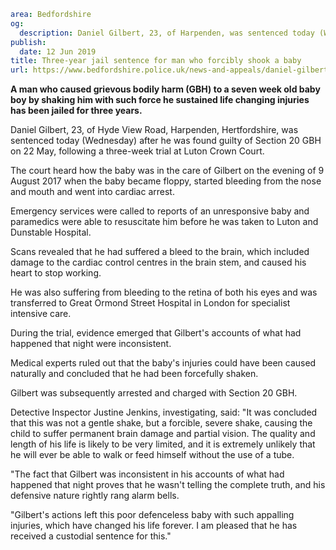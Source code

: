 ```yaml
area: Bedfordshire
og:
  description: Daniel Gilbert, 23, of Harpenden, was sentenced today (Wednesday) after he was found guilty of Section 20 GBH on a seven-week-old baby.
publish:
  date: 12 Jun 2019
title: Three-year jail sentence for man who forcibly shook a baby
url: https://www.bedfordshire.police.uk/news-and-appeals/daniel-gilbert-sentencing-june19
```

**A man who caused grievous bodily harm (GBH) to a seven week old baby boy by shaking him with such force he sustained life changing injuries has been jailed for three years.**

Daniel Gilbert, 23, of Hyde View Road, Harpenden, Hertfordshire, was sentenced today (Wednesday) after he was found guilty of Section 20 GBH on 22 May, following a three-week trial at Luton Crown Court.

The court heard how the baby was in the care of Gilbert on the evening of 9 August 2017 when the baby became floppy, started bleeding from the nose and mouth and went into cardiac arrest.

Emergency services were called to reports of an unresponsive baby and paramedics were able to resuscitate him before he was taken to Luton and Dunstable Hospital.

Scans revealed that he had suffered a bleed to the brain, which included damage to the cardiac control centres in the brain stem, and caused his heart to stop working.

He was also suffering from bleeding to the retina of both his eyes and was transferred to Great Ormond Street Hospital in London for specialist intensive care.

During the trial, evidence emerged that Gilbert's accounts of what had happened that night were inconsistent.

Medical experts ruled out that the baby's injuries could have been caused naturally and concluded that he had been forcefully shaken.

Gilbert was subsequently arrested and charged with Section 20 GBH.

Detective Inspector Justine Jenkins, investigating, said: "It was concluded that this was not a gentle shake, but a forcible, severe shake, causing the child to suffer permanent brain damage and partial vision. The quality and length of his life is likely to be very limited, and it is extremely unlikely that he will ever be able to walk or feed himself without the use of a tube.

"The fact that Gilbert was inconsistent in his accounts of what had happened that night proves that he wasn't telling the complete truth, and his defensive nature rightly rang alarm bells.

"Gilbert's actions left this poor defenceless baby with such appalling injuries, which have changed his life forever. I am pleased that he has received a custodial sentence for this."
